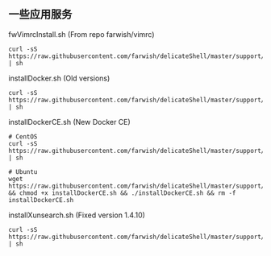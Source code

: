 ## 一些应用服务

fwVimrcInstall.sh (From repo farwish/vimrc)  

```
curl -sS https://raw.githubusercontent.com/farwish/delicateShell/master/support/fwVimrcInstall.sh | sh
```

installDocker.sh (Old versions)  

```
curl -sS https://raw.githubusercontent.com/farwish/delicateShell/master/support/installDocker.sh | sh   
```

installDockerCE.sh (New Docker CE)  

```
# CentOS
curl -sS https://raw.githubusercontent.com/farwish/delicateShell/master/support/installDockerCE.sh | sh   

# Ubuntu
wget https://raw.githubusercontent.com/farwish/delicateShell/master/support/installDockerCE.sh && chmod +x installDockerCE.sh && ./installDockerCE.sh && rm -f installDockerCE.sh
```

installXunsearch.sh (Fixed version 1.4.10)  

```
curl -sS https://raw.githubusercontent.com/farwish/delicateShell/master/support/installXunsearch.sh | sh  
```
